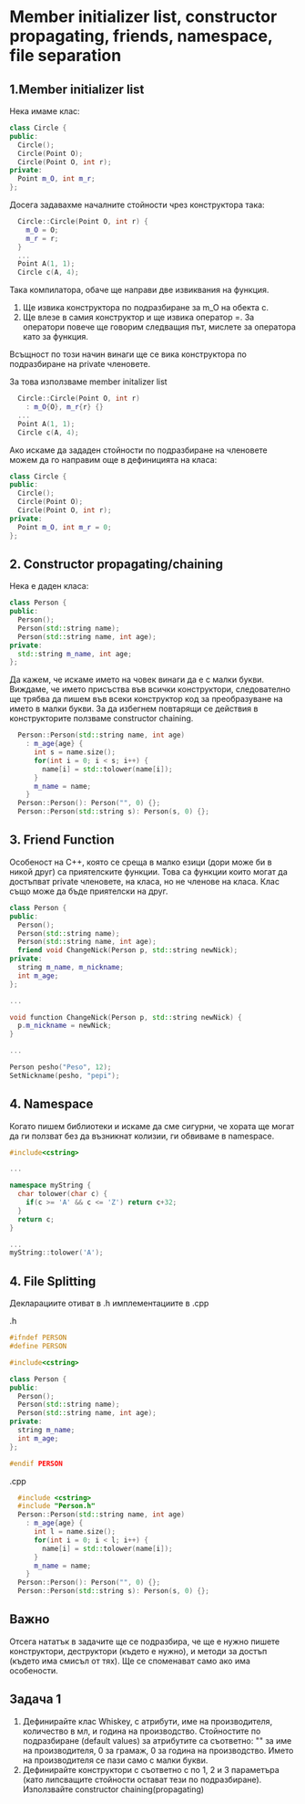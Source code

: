# Member initializer list, constructor propagating, friends, namespace, file separation

## 1.Member  initializer list
Нека имаме клас:
```c++
class Circle {
public:
  Circle();
  Circle(Point O);
  Circle(Point O, int r);
private:
  Point m_O, int m_r;
};
```
Досега задавахме началните стойности чрез конструктора така:

```c++
  Circle::Circle(Point O, int r) {
    m_O = O;
    m_r = r;
  }
  ...
  Point A(1, 1);
  Circle c(A, 4);
```

Така компилатора, обаче ще направи две извиквания на функция.

1. Ще извика конструктора по подразбиране за m_O на обекта c.
2. Ще влезе в самия конструктор и ще извика оператор =. За оператори повече ще говорим следващия път, мислете за оператора като за функция.

Всъщност по този начин винаги ще се вика конструктора по подразбиране на private членовете.

За това използваме member initalizer list

```c++
  Circle::Circle(Point O, int r)
    : m_O{O}, m_r{r} {}
  ...
  Point A(1, 1);
  Circle c(A, 4);
```

Ако искаме да зададен стойности по подразбиране на членовете можем да го направим още в дефиницията на класа:

```c++
class Circle {
public:
  Circle();
  Circle(Point O);
  Circle(Point O, int r);
private:
  Point m_O, int m_r = 0;
};
```

## 2. Constructor propagating/chaining

Нека е даден класа:

```c++
class Person {
public:
  Person();
  Person(std::string name);
  Person(std::string name, int age);
private:
  std::string m_name, int age;
};
```
Да кажем, че искаме името на човек винаги да е с малки букви. Виждаме, че името присъства във всички конструктори, следователно ще трябва да пишем във всеки конструктор код за преобразуване на името в малки букви. За да избегнем повтарящи се действия в конструкторите ползваме constructor chaining.

```c++
  Person::Person(std::string name, int age)
    : m_age{age} {
      int s = name.size();
      for(int i = 0; i < s; i++) {
        name[i] = std::tolower(name[i]);
      }
      m_name = name;
    }
  Person::Person(): Person("", 0) {};
  Person::Person(std::string s): Person(s, 0) {};
```

## 3. Friend Function

Особеност на C++, която се среща в малко езици (дори може би в никой друг) са приятелските функции. Това са функции които могат да достъпват private членовете, на класа, но не членове на класа. Клас също може да бъде приятелски на друг.

```c++
class Person {
public:
  Person();
  Person(std::string name);
  Person(std::string name, int age);
  friend void ChangeNick(Person p, std::string newNick);
private:
  string m_name, m_nickname;
  int m_age;
};

...

void function ChangeNick(Person p, std::string newNick) {
  p.m_nickname = newNick;
}

...

Person pesho("Peso", 12);
SetNickname(pesho, "pepi");
```
## 4. Namespace
Когато пишем библиотеки и искаме да сме сигурни, че хората ще могат да ги ползват без да възникнат колизии, ги обвиваме в namespace.

```c++
#include<cstring>

...

namespace myString {
  char tolower(char c) {
    if(c >= 'A' && c <= 'Z') return c+32;
  }
  return c;
}

...
myString::tolower('A');
```
## 4. File Splitting

Декларациите отиват в .h имплементациите в .cpp

.h
```c++
#ifndef PERSON
#define PERSON

#include<cstring>

class Person {
public:
  Person();
  Person(std::string name);
  Person(std::string name, int age);
private:
  string m_name;
  int m_age;
};

#endif PERSON
```
.cpp

```c++
  #include <cstring>
  #include "Person.h"
  Person::Person(std::string name, int age)
    : m_age{age} {
      int l = name.size();
      for(int i = 0; i < l; i++) {
        name[i] = std::tolower(name[i]);
      }
      m_name = name;
    }
  Person::Person(): Person("", 0) {};
  Person::Person(std::string s): Person(s, 0) {};
```
## Важно

Oтсега нататък в задачите ще се подразбира, че ще е нужно пишете конструктори, деструктори (където е нужно), и методи за достъп (където има смисъл от тях). Ще се споменават само ако има особености.

## Задача 1

1. Дефинирайте клас Whiskey, с атрибути, име на производителя, количество в мл, и година на производство. Стойностите по подразбиране (default values) за атрибутите са съответно: "" за име на производителя, 0 за грамаж, 0 за година на производство. Името на производителя се пази само с малки букви.
2. Дефинирайте конструктори с съответно с по 1, 2 и 3 параметъра (като липсващите стойности остават тези по подразбиране). Използвайте constructor chaining(propagating)
